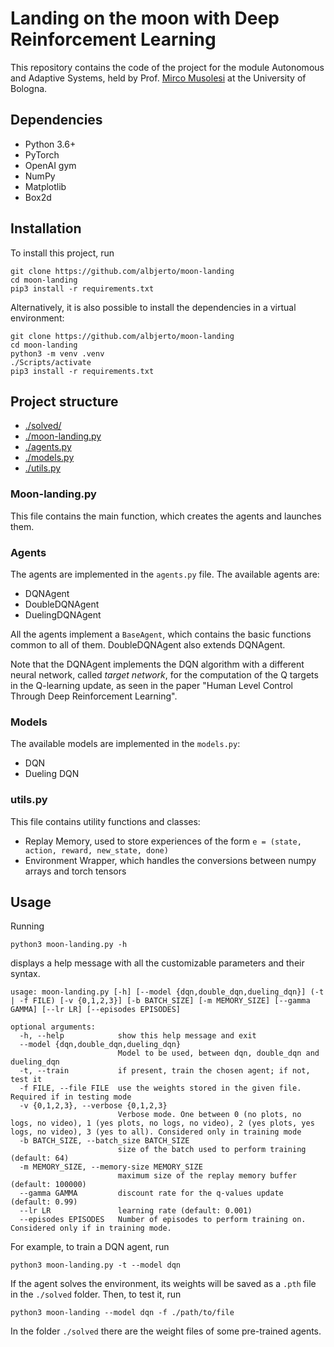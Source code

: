 # Landing on the moon with Deep Reinforcement Learning #
This repository contains the code of the project for the module Autonomous and Adaptive Systems,
held by Prof. [Mirco Musolesi](https://www.mircomusolesi.org/) at the University of Bologna.

## Dependencies ##

- Python 3.6+
- PyTorch
- OpenAI gym
- NumPy 
- Matplotlib
- Box2d

## Installation ##
To install this project, run 
```
git clone https://github.com/albjerto/moon-landing
cd moon-landing
pip3 install -r requirements.txt
```

Alternatively, it is also possible to install the dependencies in a virtual environment:
```
git clone https://github.com/albjerto/moon-landing
cd moon-landing
python3 -m venv .venv
./Scripts/activate
pip3 install -r requirements.txt 
```

## Project structure ##
- [./solved/](#usage)
- [./moon-landing.py](#moon-landingpy)
- [./agents.py](#agents)
- [./models.py](#models)
- [./utils.py](#utilspy)

### Moon-landing.py ###
This file contains the main function, which creates the agents and launches them.

### Agents ###
The agents are implemented in the `agents.py` file. The available agents are:
- DQNAgent
- DoubleDQNAgent
- DuelingDQNAgent

All the agents implement a `BaseAgent`, which contains the basic functions common to all of them. DoubleDQNAgent also extends DQNAgent.

Note that the DQNAgent implements the DQN algorithm with a different neural network, called _target network_, for the computation of the Q targets in the Q-learning update, as seen in the paper "Human Level Control Through Deep Reinforcement Learning".

### Models ###
The available models are implemented in the `models.py`:
- DQN
- Dueling DQN

### utils.py ###
This file contains utility functions and classes:
- Replay Memory, used to store experiences of the form `e = (state, action, reward, new_state, done)`
- Environment Wrapper, which handles the conversions between numpy arrays and torch tensors

## Usage ##
Running
```
python3 moon-landing.py -h
```
displays a help message with all the customizable parameters and their syntax. 
```
usage: moon-landing.py [-h] [--model {dqn,double_dqn,dueling_dqn}] (-t | -f FILE) [-v {0,1,2,3}] [-b BATCH_SIZE] [-m MEMORY_SIZE] [--gamma GAMMA] [--lr LR] [--episodes EPISODES]

optional arguments:
  -h, --help            show this help message and exit
  --model {dqn,double_dqn,dueling_dqn}
                        Model to be used, between dqn, double_dqn and dueling_dqn
  -t, --train           if present, train the chosen agent; if not, test it
  -f FILE, --file FILE  use the weights stored in the given file. Required if in testing mode
  -v {0,1,2,3}, --verbose {0,1,2,3}
                        Verbose mode. One between 0 (no plots, no logs, no video), 1 (yes plots, no logs, no video), 2 (yes plots, yes logs, no video), 3 (yes to all). Considered only in training mode
  -b BATCH_SIZE, --batch_size BATCH_SIZE
                        size of the batch used to perform training (default: 64)
  -m MEMORY_SIZE, --memory-size MEMORY_SIZE
                        maximum size of the replay memory buffer (default: 100000)
  --gamma GAMMA         discount rate for the q-values update (default: 0.99)
  --lr LR               learning rate (default: 0.001)
  --episodes EPISODES   Number of episodes to perform training on. Considered only if in training mode.
```

For example, to train a DQN agent, run
```
python3 moon-landing.py -t --model dqn
```
If the agent solves the environment, its weights will be saved as a `.pth` file in the `./solved` folder.
Then, to test it, run
```
python3 moon-landing --model dqn -f ./path/to/file
```
In the folder `./solved` there are the weight files of some pre-trained agents.
